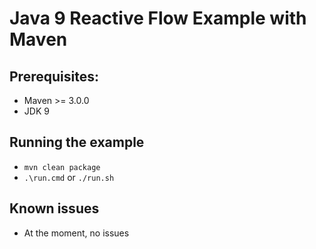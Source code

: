# Java 9 Reactive Flow Example with Maven 

## Prerequisites:
* Maven >= 3.0.0
* JDK 9

## Running the example
* `mvn clean package`
* `.\run.cmd` or `./run.sh`

## Known issues
* At the moment, no issues